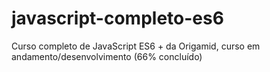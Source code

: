# javascript-completo-es6
Curso completo de JavaScript ES6 + da Origamid, curso em andamento/desenvolvimento (66% concluído)

